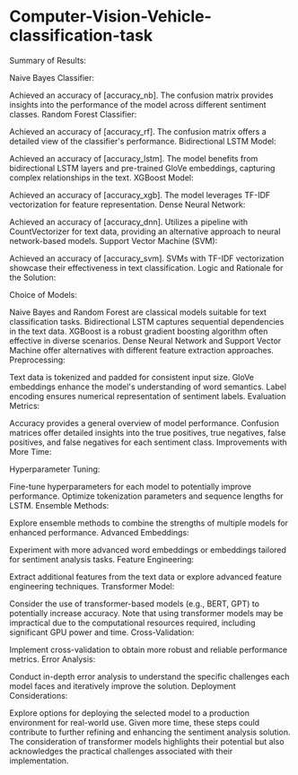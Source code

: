 # Computer-Vision-Vehicle-classification-task

Summary of Results:

Naive Bayes Classifier:

Achieved an accuracy of [accuracy_nb].
The confusion matrix provides insights into the performance of the model across different sentiment classes.
Random Forest Classifier:

Achieved an accuracy of [accuracy_rf].
The confusion matrix offers a detailed view of the classifier's performance.
Bidirectional LSTM Model:

Achieved an accuracy of [accuracy_lstm].
The model benefits from bidirectional LSTM layers and pre-trained GloVe embeddings, capturing complex relationships in the text.
XGBoost Model:

Achieved an accuracy of [accuracy_xgb].
The model leverages TF-IDF vectorization for feature representation.
Dense Neural Network:

Achieved an accuracy of [accuracy_dnn].
Utilizes a pipeline with CountVectorizer for text data, providing an alternative approach to neural network-based models.
Support Vector Machine (SVM):

Achieved an accuracy of [accuracy_svm].
SVMs with TF-IDF vectorization showcase their effectiveness in text classification.
Logic and Rationale for the Solution:

Choice of Models:

Naive Bayes and Random Forest are classical models suitable for text classification tasks.
Bidirectional LSTM captures sequential dependencies in the text data.
XGBoost is a robust gradient boosting algorithm often effective in diverse scenarios.
Dense Neural Network and Support Vector Machine offer alternatives with different feature extraction approaches.
Preprocessing:

Text data is tokenized and padded for consistent input size.
GloVe embeddings enhance the model's understanding of word semantics.
Label encoding ensures numerical representation of sentiment labels.
Evaluation Metrics:

Accuracy provides a general overview of model performance.
Confusion matrices offer detailed insights into the true positives, true negatives, false positives, and false negatives for each sentiment class.
Improvements with More Time:

Hyperparameter Tuning:

Fine-tune hyperparameters for each model to potentially improve performance.
Optimize tokenization parameters and sequence lengths for LSTM.
Ensemble Methods:

Explore ensemble methods to combine the strengths of multiple models for enhanced performance.
Advanced Embeddings:

Experiment with more advanced word embeddings or embeddings tailored for sentiment analysis tasks.
Feature Engineering:

Extract additional features from the text data or explore advanced feature engineering techniques.
Transformer Model:

Consider the use of transformer-based models (e.g., BERT, GPT) to potentially increase accuracy.
Note that using transformer models may be impractical due to the computational resources required, including significant GPU power and time.
Cross-Validation:

Implement cross-validation to obtain more robust and reliable performance metrics.
Error Analysis:

Conduct in-depth error analysis to understand the specific challenges each model faces and iteratively improve the solution.
Deployment Considerations:

Explore options for deploying the selected model to a production environment for real-world use.
Given more time, these steps could contribute to further refining and enhancing the sentiment analysis solution. The consideration of transformer models highlights their potential but also acknowledges the practical challenges associated with their implementation.
